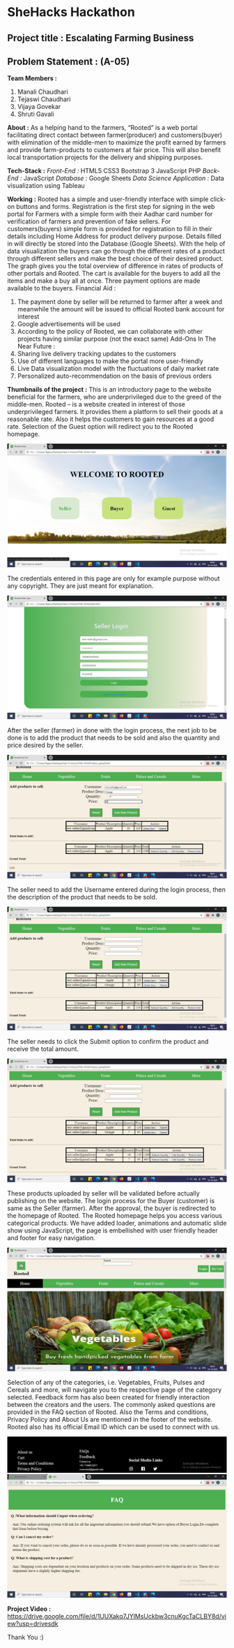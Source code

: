 # SheHacks Hackathon
## Project title : Escalating Farming Business
## Problem Statement : (A-05)

**Team Members :** 
1. Manali Chaudhari
2. Tejaswi Chaudhari 
3. Vijaya Govekar
4. Shruti Gavali

**About :**
As a helping hand to the farmers, “Rooted” is a web portal facilitating direct contact between farmer(producer) and customers(buyer) with elimination of the middle-men to maximize the profit earned by farmers and provide farm-products to customers at fair price. This will also benefit local transportation projects for the delivery and shipping purposes.

**Tech-Stack :**
*Front-End :*
HTML5
CSS3
Bootstrap 3
JavaScript
PHP
*Back-End :*
JavaScript
*Database :*
Google Sheets
*Data Science Application :*
Data visualization using Tableau

**Working :**
Rooted has a simple and user-friendly interface with simple click-on buttons and forms. Registration is the first step for signing in the web portal for Farmers with a simple form with their Aadhar card number for verification of farmers and prevention of fake sellers. For customers(buyers) simple form is provided for registration to fill in their details including Home Address for product delivery purpose. Details filled in will directly be stored into the Database (Google Sheets).
With the help of data visualization the buyers can go through the different rates of a product through different sellers and make the best choice of their desired product. The graph gives you the total overview of difference in rates of products of other portals and Rooted. The cart is available for the buyers to add all the items and make a buy all at once. Three payment options are made available to the buyers.
Financial Aid :
1. The payment done by seller will be returned to farmer after a week and meanwhile the amount will be issued to official Rooted bank account for interest
2. Google advertisements will be used
3. According to the policy of Rooted, we can collaborate with other projects having similar purpose (not the exact same)
Add-Ons In The Near Future :
1.	Sharing live delivery tracking updates to the customers
2.	Use of different languages to make the portal more user-friendly
3.	Live Data visualization model with the fluctuations of daily market rate
4.  Personalized auto-recommendation on the basis of previous orders

**Thumbnails of the project :**
This is an introductory page to the website beneficial for the farmers, who are underprivileged due to the greed of the middle-men. Rooted – is a website created in interest of those underprivileged farmers. It provides them a platform to sell their goods at a reasonable rate. Also it helps the customers to gain resources at a good rate.
Selection of the Guest option will redirect you to the Rooted homepage.

![alt text](https://github.com/SheHacks-Hack-O-holics/SheHacks/blob/main/Readme-Images/1.png?raw=true)

The credentials entered in this page are only for example purpose without any copyright. They are just meant for explanation.

![alt text](https://github.com/SheHacks-Hack-O-holics/SheHacks/blob/main/Readme-Images/2.png?raw=true)

After the seller (farmer) in done with the login process, the next job to be done is to add the product that needs to be sold and also the quantity and price desired by the seller.

![alt text](https://github.com/SheHacks-Hack-O-holics/SheHacks/blob/main/Readme-Images/3.png?raw=true)

The seller need to add the Username entered during the login process, then the description of the product that needs to be sold.

![alt text](https://github.com/SheHacks-Hack-O-holics/SheHacks/blob/main/Readme-Images/4.png?raw=true)

The seller needs to click the Submit option to confirm the product and receive the total amount.

![alt text](https://github.com/SheHacks-Hack-O-holics/SheHacks/blob/main/Readme-Images/5.png?raw=true)

These products uploaded by seller will be validated before actually publishing on the website.
The login process for the Buyer (customer) is same as the Seller (farmer). After the approval, the buyer is redirected to the homepage of Rooted. 
The Rooted homepage helps you access various categorical products. We have added loader, animations and automatic slide show using JavaScript, the page is embellished with user friendly header and footer for easy navigation.

![alt text](https://github.com/SheHacks-Hack-O-holics/SheHacks/blob/main/Readme-Images/6.png?raw=true)

Selection of any of the categories, i.e. Vegetables, Fruits, Pulses and Cereals and more, will navigate you to the respective page of the category selected. 
Feedback form has also been created for friendly interaction between the creators and the users. The commonly asked questions are provided in the FAQ section of Rooted. Also the Terms and conditions, Privacy Policy and About Us are mentioned in the footer of the website. Rooted also has its official Email ID which can be used to connect with us. 

![alt text](https://github.com/SheHacks-Hack-O-holics/SheHacks/blob/main/Readme-Images/8.png?raw=true)
![alt text](https://github.com/SheHacks-Hack-O-holics/SheHacks/blob/main/Readme-Images/7.png?raw=true)

**Project Video :**
https://drive.google.com/file/d/1UUXakq7JYlMsUckbw3cnuKgcTaCLBY8d/view?usp=drivesdk

Thank You :)













